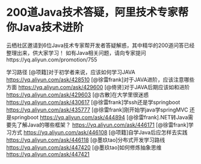 # 200道Java技术答疑，阿里技术专家帮你Java技术进阶
云栖社区邀请到6位Java技术专家帮开发者答疑解惑，其中精华的200道问答已经整理出来，供大家学习！
如有Java相关问题，请向专家提问https://yq.aliyun.com/promotion/755

学习路径
[@项籍]对于初学者来说，应该如何学习JAVA 
https://yq.aliyun.com/ask/428510
[@徐雷frank]对于JAVA进阶，应该注意哪些方面 
https://yq.aliyun.com/ask/429600
[@倚贤]对于JAVA后期应该如和进阶 
https://yq.aliyun.com/ask/429603
[@古散]在大学里很迷惑 
https://yq.aliyun.com/ask/430617
[@徐雷frank]学ssh还是学springboot 
https://yq.aliyun.com/ask/435777
[@徐雷frank]刚开始学java学springMVC 还是springboot 
https://yq.aliyun.com/ask/444894
[@徐雷frank].NET转Java需要先了解Java的哪些框架？ 
https://yq.aliyun.com/ask/446171
[@徐雷frank]学习方式 
https://yq.aliyun.com/ask/446108
[@项籍]自学Java后应怎样去实践 
https://yq.aliyun.com/ask/446118
[@墨玖tao]分布式开发学习路线 
https://yq.aliyun.com/ask/447420
[@墨玖tao]如何修炼抽象思维 
https://yq.aliyun.com/ask/447421
